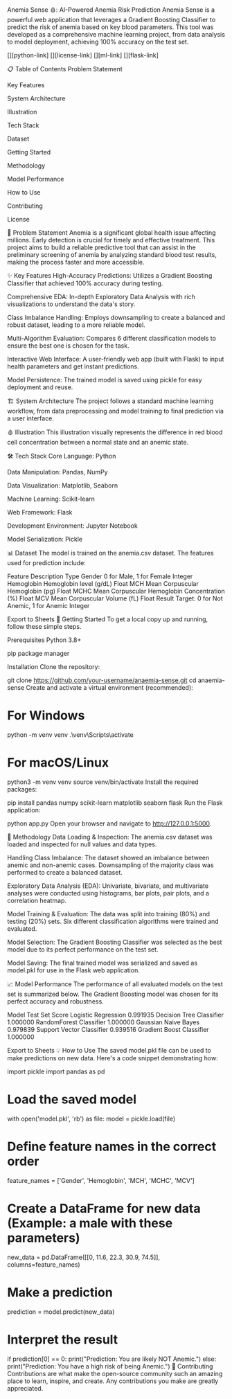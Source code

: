 Anemia Sense 🩸: AI-Powered Anemia Risk Prediction
Anemia Sense is a powerful web application that leverages a Gradient Boosting Classifier to predict the risk of anemia based on key blood parameters. This tool was developed as a comprehensive machine learning project, from data analysis to model deployment, achieving 100% accuracy on the test set.

[][python-link]
[][license-link]
[][ml-link]
[][flask-link]

📋 Table of Contents
Problem Statement

Key Features

System Architecture

Illustration

Tech Stack

Dataset

Getting Started

Methodology

Model Performance

How to Use

Contributing

License

🎯 Problem Statement
Anemia is a significant global health issue affecting millions. Early detection is crucial for timely and effective treatment. This project aims to build a reliable predictive tool that can assist in the preliminary screening of anemia by analyzing standard blood test results, making the process faster and more accessible.

✨ Key Features
High-Accuracy Predictions: Utilizes a Gradient Boosting Classifier that achieved 100% accuracy during testing.

Comprehensive EDA: In-depth Exploratory Data Analysis with rich visualizations to understand the data's story.

Class Imbalance Handling: Employs downsampling to create a balanced and robust dataset, leading to a more reliable model.

Multi-Algorithm Evaluation: Compares 6 different classification models to ensure the best one is chosen for the task.

Interactive Web Interface: A user-friendly web app (built with Flask) to input health parameters and get instant predictions.

Model Persistence: The trained model is saved using pickle for easy deployment and reuse.

🏗️ System Architecture
The project follows a standard machine learning workflow, from data preprocessing and model training to final prediction via a user interface.

🩸 Illustration
This illustration visually represents the difference in red blood cell concentration between a normal state and an anemic state.

🛠️ Tech Stack
Core Language: Python

Data Manipulation: Pandas, NumPy

Data Visualization: Matplotlib, Seaborn

Machine Learning: Scikit-learn

Web Framework: Flask

Development Environment: Jupyter Notebook

Model Serialization: Pickle

📊 Dataset
The model is trained on the anemia.csv dataset. The features used for prediction include:

Feature	Description	Type
Gender	0 for Male, 1 for Female	Integer
Hemoglobin	Hemoglobin level (g/dL)	Float
MCH	Mean Corpuscular Hemoglobin (pg)	Float
MCHC	Mean Corpuscular Hemoglobin Concentration (%)	Float
MCV	Mean Corpuscular Volume (fL)	Float
Result	Target: 0 for Not Anemic, 1 for Anemic	Integer

Export to Sheets
🚀 Getting Started
To get a local copy up and running, follow these simple steps.

Prerequisites
Python 3.8+

pip package manager

Installation
Clone the repository:


git clone https://github.com/your-username/anaemia-sense.git
cd anaemia-sense
Create and activate a virtual environment (recommended):



# For Windows
python -m venv venv
.\venv\Scripts\activate

# For macOS/Linux
python3 -m venv venv
source venv/bin/activate
Install the required packages:



pip install pandas numpy scikit-learn matplotlib seaborn flask
Run the Flask application:



python app.py
Open your browser and navigate to http://127.0.0.1:5000.

🔬 Methodology
Data Loading & Inspection: The anemia.csv dataset was loaded and inspected for null values and data types.

Handling Class Imbalance: The dataset showed an imbalance between anemic and non-anemic cases. Downsampling of the majority class was performed to create a balanced dataset.

Exploratory Data Analysis (EDA): Univariate, bivariate, and multivariate analyses were conducted using histograms, bar plots, pair plots, and a correlation heatmap.

Model Training & Evaluation: The data was split into training (80%) and testing (20%) sets. Six different classification algorithms were trained and evaluated.

Model Selection: The Gradient Boosting Classifier was selected as the best model due to its perfect performance on the test set.

Model Saving: The final trained model was serialized and saved as model.pkl for use in the Flask web application.

📈 Model Performance
The performance of all evaluated models on the test set is summarized below. The Gradient Boosting model was chosen for its perfect accuracy and robustness.

Model	Test Set Score
Logistic Regression	0.991935
Decision Tree Classifier	1.000000
RandomForest Classifier	1.000000
Gaussian Naive Bayes	0.979839
Support Vector Classifier	0.939516
Gradient Boost Classifier	1.000000

Export to Sheets
💡 How to Use
The saved model.pkl file can be used to make predictions on new data. Here's a code snippet demonstrating how:


import pickle
import pandas as pd

# Load the saved model
with open('model.pkl', 'rb') as file:
    model = pickle.load(file)

# Define feature names in the correct order
feature_names = ['Gender', 'Hemoglobin', 'MCH', 'MCHC', 'MCV']

# Create a DataFrame for new data (Example: a male with these parameters)
new_data = pd.DataFrame([[0, 11.6, 22.3, 30.9, 74.5]], columns=feature_names)

# Make a prediction
prediction = model.predict(new_data)

# Interpret the result
if prediction[0] == 0:
    print("Prediction: You are likely NOT Anemic.")
else:
    print("Prediction: You have a high risk of being Anemic.")
🤝 Contributing
Contributions are what make the open-source community such an amazing place to learn, inspire, and create. Any contributions you make are greatly appreciated.

